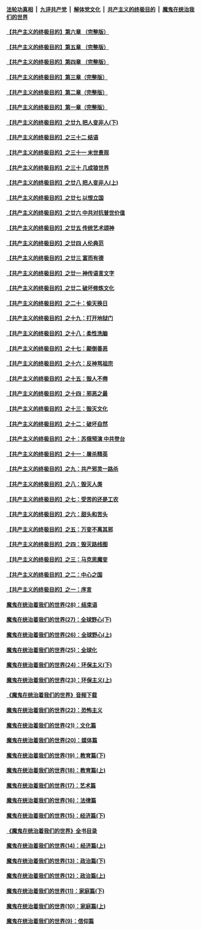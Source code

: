 ####  [法轮功真相](../../../../basic/blob/master/README.md?t=05172002) &nbsp;|&nbsp; [九评共产党](../../../../9ping.md/blob/master/README.md?t=05172002) &nbsp;|&nbsp; [解体党文化](../../../../jtdwh.md/blob/master/README.md?t=05172002)  &nbsp;|&nbsp; [共产主义的终极目的](../../../../gczydzjmd.md/blob/master/README.md?t=05172002) &nbsp;|&nbsp; [魔鬼在统治我们的世界](../../../../mgztzwmdsj.md/blob/master/README.md?t=05172002) 

#### [【共产主义的终极目的】第六章 （完整版）](../pages/nsc422/n11428913.md?t=05172002) 

#### [【共产主义的终极目的】第五章 （完整版）](../pages/nsc422/n11428912.md?t=05172002) 

#### [【共产主义的终极目的】第四章 （完整版）](../pages/nsc422/n11428907.md?t=05172002) 

#### [【共产主义的终极目的】第三章（完整版）](../pages/nsc422/n11428848.md?t=05172002) 

#### [【共产主义的终极目的】第二章（完整版）](../pages/nsc422/n11428831.md?t=05172002) 

#### [【共产主义的终极目的】第一章（完整版）](../pages/nsc422/n11417651.md?t=05172002) 

#### [【共产主义的终极目的】之廿九 把人变非人(下)](../pages/nsc422/n11344140.md?t=05172002) 

#### [【共产主义的终极目的】之三十二 结语](../pages/nsc422/n11360535.md?t=05172002) 

#### [【共产主义的终极目的】之三十一 末世景观](../pages/nsc422/n11351129.md?t=05172002) 

#### [【共产主义的终极目的】之三十 几成狼世界](../pages/nsc422/n11348280.md?t=05172002) 

#### [【共产主义的终极目的】之廿八 把人变非人(上)](../pages/nsc422/n11340492.md?t=05172002) 

#### [【共产主义的终极目的】之廿七 以恨立国](../pages/nsc422/n11336944.md?t=05172002) 

#### [【共产主义的终极目的】之廿六 中共对抗普世价值](../pages/nsc422/n11324785.md?t=05172002) 

#### [【共产主义的终极目的】之廿五 传统艺术颂神](../pages/nsc422/n11296396.md?t=05172002) 

#### [【共产主义的终极目的】之廿四 人伦典范](../pages/nsc422/n11296397.md?t=05172002) 

#### [【共产主义的终极目的】之廿三 富而有德](../pages/nsc422/n11283598.md?t=05172002) 

#### [【共产主义的终极目的】之廿一 神传语言文字](../pages/nsc422/n11263265.md?t=05172002) 

#### [【共产主义的终极目的】之廿二 破坏修炼文化](../pages/nsc422/n11245728.md?t=05172002) 

#### [【共产主义的终极目的】之二十：偷天换日](../pages/nsc422/n11238846.md?t=05172002) 

#### [【共产主义的终极目的】之十九：打开地狱门](../pages/nsc422/n11206376.md?t=05172002) 

#### [【共产主义的终极目的】之十八：柔性洗脑](../pages/nsc422/n11199994.md?t=05172002) 

#### [【共产主义的终极目的】之十七：颠倒善恶](../pages/nsc422/n11179782.md?t=05172002) 

#### [【共产主义的终极目的】之十六：反神骂祖宗](../pages/nsc422/n11166798.md?t=05172002) 

#### [【共产主义的终极目的】之十五：毁人不倦](../pages/nsc422/n11166792.md?t=05172002) 

#### [【共产主义的终极目的】之十四：邪恶之最](../pages/nsc422/n11150249.md?t=05172002) 

#### [【共产主义的终极目的】之十三：毁灭文化](../pages/nsc422/n11135227.md?t=05172002) 

#### [【共产主义的终极目的】之十二：破坏自然](../pages/nsc422/n11135214.md?t=05172002) 

#### [【共产主义的终极目的】之十：苏俄预演 中共登台](../pages/nsc422/n11118424.md?t=05172002) 

#### [【共产主义的终极目的】之十一：屠杀精英](../pages/nsc422/n11118442.md?t=05172002) 

#### [【共产主义的终极目的】之九：共产邪灵一路杀](../pages/nsc422/n11114139.md?t=05172002) 

#### [【共产主义的终极目的】之八：毁灭人类](../pages/nsc422/n11108503.md?t=05172002) 

#### [【共产主义的终极目的】之七：受苦的还是工农](../pages/nsc422/n11101809.md?t=05172002) 

#### [【共产主义的终极目的】之六：甜头和苦头](../pages/nsc422/n11096971.md?t=05172002) 

#### [【共产主义的终极目的】之五：万变不离其邪](../pages/nsc422/n11091285.md?t=05172002) 

#### [【共产主义的终极目的】之四：毁灭路线图](../pages/nsc422/n11086284.md?t=05172002) 

#### [【共产主义的终极目的】之三：马克思魔变](../pages/nsc422/n11061941.md?t=05172002) 

#### [【共产主义的终极目的】之二：中心之国](../pages/nsc422/n11047728.md?t=05172002) 

#### [【共产主义的终极目的】之一：序言](../pages/nsc422/n11086077.md?t=05172002) 

#### [魔鬼在统治着我们的世界(28)：结束语](../pages/nsc422/n10936246.md?t=05172002) 

#### [魔鬼在统治着我们的世界(27)：全球野心(下)](../pages/nsc422/n10928319.md?t=05172002) 

#### [魔鬼在统治着我们的世界(26)：全球野心(上)](../pages/nsc422/n10900318.md?t=05172002) 

#### [魔鬼在统治着我们的世界(25)：全球化](../pages/nsc422/n10788205.md?t=05172002) 

#### [魔鬼在统治着我们的世界(24)：环保主义(下)](../pages/nsc422/n10695307.md?t=05172002) 

#### [魔鬼在统治着我们的世界(23)：环保主义(上)](../pages/nsc422/n10688613.md?t=05172002) 

#### [《魔鬼在统治着我们的世界》音频下载](../pages/nsc422/n10635553.md?t=05172002) 

#### [魔鬼在统治着我们的世界(22)：恐怖主义](../pages/nsc422/n10614727.md?t=05172002) 

#### [魔鬼在统治着我们的世界(21)：文化篇](../pages/nsc422/n10597706.md?t=05172002) 

#### [魔鬼在统治着我们的世界(20)：媒体篇](../pages/nsc422/n10586579.md?t=05172002) 

#### [魔鬼在统治着我们的世界(19)：教育篇(下)](../pages/nsc422/n10564808.md?t=05172002) 

#### [魔鬼在统治着我们的世界(18)：教育篇(上)](../pages/nsc422/n10526970.md?t=05172002) 

#### [魔鬼在统治着我们的世界(17)：艺术篇](../pages/nsc422/n10499093.md?t=05172002) 

#### [魔鬼在统治着我们的世界(16)：法律篇](../pages/nsc422/n10485969.md?t=05172002) 

#### [魔鬼在统治着我们的世界(15)：经济篇(下)](../pages/nsc422/n10469975.md?t=05172002) 

#### [《魔鬼在统治着我们的世界》全书目录](../pages/nsc422/n10464261.md?t=05172002) 

#### [魔鬼在统治着我们的世界(14)：经济篇(上)](../pages/nsc422/n10457370.md?t=05172002) 

#### [魔鬼在统治着我们的世界(13)：政治篇(下)](../pages/nsc422/n10448270.md?t=05172002) 

#### [魔鬼在统治着我们的世界(12)：政治篇(上)](../pages/nsc422/n10444576.md?t=05172002) 

#### [魔鬼在统治着我们的世界(11)：家庭篇(下)](../pages/nsc422/n10440961.md?t=05172002) 

#### [魔鬼在统治着我们的世界(10)：家庭篇(上)](../pages/nsc422/n10435448.md?t=05172002) 

#### [魔鬼在统治着我们的世界(9)：信仰篇](../pages/nsc422/n10432159.md?t=05172002) 

